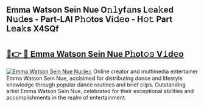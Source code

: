 ## Emma Watson Sein Nue O𝚗𝚕yf𝚊ns L𝚎a𝚔ed N𝚞𝚍es - Part-LAl P𝚑𝚘tos Vi𝚍𝚎o - H𝚘𝚝 Part L𝚎a𝚔s X4SQf

# <h2><a href="http://kfconwj.oniu.top/?m=Emma+Watson+Sein+Nue">🔗👉 🔴 Emma Watson Sein Nue P𝚑ot𝚘𝚜 V𝚒d𝚎o</a></h2>

[![Emma Watson Sein Nue Nu𝚍e𝚜](https://i.imgur.com/0qMVB7G.gif)](http://kfconwj.oniu.top/?m=Emma+Watson+Sein+Nue)
Online creator and multimedia entertainer Emma Watson Sein Nue, acclaimed for distributing dance and lifestyle knowledge through popular dance routines and brief clips. Outstanding artist Emma Watson Sein Nue, celebrated for their exceptional abilities and accomplishments in the realm of entertainment.  
